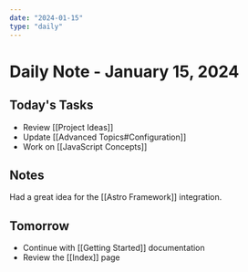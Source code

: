 ```yaml
---
date: "2024-01-15"
type: "daily"
---
```


# Daily Note - January 15, 2024

## Today's Tasks

- Review [[Project Ideas]]
- Update [[Advanced Topics#Configuration]]
- Work on [[JavaScript Concepts]]

## Notes

Had a great idea for the [[Astro Framework]] integration.

## Tomorrow

- Continue with [[Getting Started]] documentation
- Review the [[Index]] page